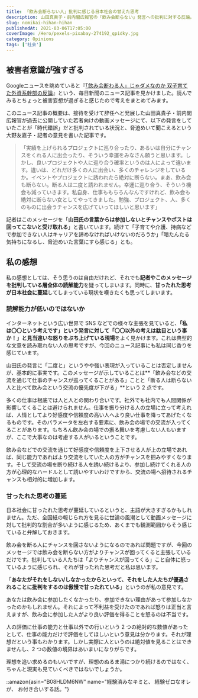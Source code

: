 ```yaml
---
title: 「飲み会断らない人」批判に感じる日本社会の甘えた思考
description: 山田真貴子・前内閣広報官の「飲み会断らない」発言への批判に対する反論。飲み会参加者が評価されることへの批判は的外れであり、現実を見ずに理想論に逃げる甘えた思考の問題点を指摘。
slug: nomikai-hihan-hihan
publishedAt: 2021-03-06T17:05:00
coverImage: /Hero/pexels-pixabay-274192_qpidky.jpg
category: Opinions
tags: ['社会']
---
```


## 被害者意識が強すぎる

Googleニュースを眺めていると『[「飲み会断わる人」じゃダメなのか 双子育てた外資系幹部の反論](https://mainichi.jp/articles/20210305/k00/00m/040/350000c)』という、毎日新聞のニュース記事を見かけました。読んでみるとちょっと被害妄想が過ぎると感じたので考えをまとめてみます。

このニュース記事の概要は、接待を受けて辞任へと発展した山田真貴子・前内閣広報官が過去に公開していた若者向けの動画メッセージにて、以下の発言をしていたことが「時代錯誤」だと批判されている状況と、脅迫めいて聞こえるという大野友嘉子・記者の意見を書いた記事です。

> 「実績を上げられるプロジェクトに巡り合ったり、あるいは自分にチャンスをくれる人に出会ったり、そういう幸運をみなさん願うと思います。しかし、良いプロジェクトや人に巡り合う確率というのは人によって違います。違いは、どれだけ多くの人に出会い、多くのチャレンジをしているか。イベントやプロジェクトに誘われたら絶対に断らない。まあ、飲み会も断らない。断る人は二度と誘われません。幸運に巡り合う、そういう機会も減っていきます。私自身、仕事ももちろんなんですけれど、飲み会も絶対に断らない女としてやってきました。勉強、プロジェクト、人、多くのものに出会うチャンスを広げていってほしいと思います」

記者はこのメッセージを「**山田氏の言葉からは参加しないとチャンスやポストは回ってこないと受け取れる**」と書いています。続けて「子育てや介護、持病などで参加できない人はキャリアを諦めなければいけないのだろうか」「暗たんたる気持ちになるし、脅迫めいた言葉にすら感じる」とも。

## 私の感想

私の感想としては、そう思うのは自由だけれど、それでも**記者やこのメッセージを批判している層全体の読解能力**を疑ってしまいます。同時に、**甘ったれた思考が日本社会に蔓延**してしまっている現状を嘆きたくも思ってしまいます。

### 読解能力が低いのではないか

インターネットという広い世界で SNS などでの様々な主張を見ていると、**「私は〇〇という考えです」という発言に対して「〇〇以外の考えは駄目という事か！」と見当違いな怒りをぶち上げている現場**をよく見かけます。これは典型的な文意を読み取れない人の思考ですが、今回のニュース記事にも私は同じ香りを感じています。

山田氏の発言に「二度と」というやや強い表現が入っていることは否定しませんが、基本的に事実です。このメッセージが示していることは**「飲み会などの交流を通じて仕事のチャンスが巡ってくることがある」ことと「断る人は断らない人と比べて飲み会という交流の優先度が下がる」**という 2 点です。

多くの仕事は根底では人と人との関わり合いです。社外でも社内でも人間関係が影響してくることは避けられません。仕事を振り分ける人の立場に立って考えれば、人情としてより好感度や信頼度の高い人へより良い仕事を降ってあげたくなるものです。そのパラメータを左右する要素に、飲み会の場での交流が入ってくることがあります。もちろん飲み会の場での振る舞いを考慮しない人もいますが、ここで大事なのは考慮する人がいるということです。

飲み会などでの交流を通じて好感度や信頼度を上下させる人が上の立場であれば、同じ能力であればより交流をしていた人の方がチャンスを掴みやすくなります。そして交流の場を断り続ける人を誘い続けるより、参加し続けてくれる人の方が心理的なハードルとして誘いやすいわけですから、交流の場へ招待されるチャンスも相対的に増加します。

### 甘ったれた思考の蔓延

日本社会に甘ったれた思考が蔓延しているというと、主語が大きすぎるかもしれません。ただ、全国紙の報じられ方を見るに世論の風潮として動画メッセージに対して批判的な割合が多いように感じるため、あくまでも観測範囲からそう感じていると弁解しておきます。

飲み会を断る人にチャンスを回さないようになるのであれば問題ですが、今回のメッセージでは飲み会を断らない方がよりチャンスが回ってくると主張しているだけです。批判している人たちは「よりチャンスが回ってくる」こと自体に怒っているように感じられ、それが甘ったれた思考だと私は思います。

「**あなたがそれをしない/しなかったからといって、それをした人たちが優遇されることに批判をするのは傲慢で甘ったれている**」というのが私の意見です。

あなたは飲み会に参加したくなかったり、参加できない理由があって参加しなかったのかもしれません。それによって不利益を受けたのであれば怒りは正当と言えますが、飲み会に参加した人がより良い評価を得ることを怒るのは不当です。

人の評価に仕事の能力と仕事以外での行いという 2 つの絶対的な数値があったとして、仕事の能力だけで評価をしてほしいという意見は分かります。それが理想だという事もわかります。しかし実際に人というのは絶対値を見ることはできませんし、2 つの数値の境界はあいまいになりがちです。

理想を追い求めるのもいいですが、理想のぬるま湯につかり続けるのではなく、ちゃんと現実も見ていくべきではないでしょうか。

::amazon{asin="B08HLDM6NW" name="経験済みなキミと、 経験ゼロなオレが、 お付き合いする話。"}
